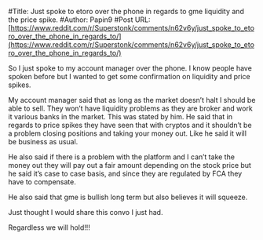 #Title: Just spoke to etoro over the phone in regards to gme liquidity and the price spike.
#Author: Papin9
#Post URL: [https://www.reddit.com/r/Superstonk/comments/n62v6y/just_spoke_to_etoro_over_the_phone_in_regards_to/](https://www.reddit.com/r/Superstonk/comments/n62v6y/just_spoke_to_etoro_over_the_phone_in_regards_to/)


So I just spoke to my account manager over the phone. I know people have spoken before but I wanted to get some confirmation on liquidity and price spikes.

My account manager said that as long as the market doesn’t halt I should be able to sell.
They won’t have liquidity problems as they are broker and work it various banks in the market.
This was stated by him. 
He said that in regards to price spikes they have seen that with cryptos and it shouldn’t be a problem closing positions and taking your money out. Like he said it will be business as usual.

He also said if there is a problem with the platform and I can’t take the money out they will pay out a fair amount depending on the stock price but he  said it’s case to case basis, and since they are regulated by FCA they have to compensate. 

He also said that gme is bullish long term but also believes it will squeeze.

Just thought I would share this convo I just had. 

Regardless we will hold!!!